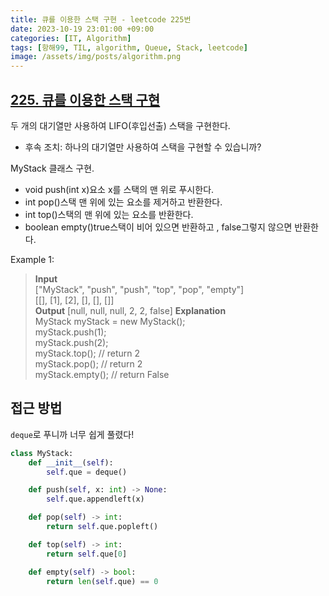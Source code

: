 ```yaml
---
title: 큐를 이용한 스택 구현 - leetcode 225번
date: 2023-10-19 23:01:00 +09:00
categories: [IT, Algorithm]
tags: [항해99, TIL, algorithm, Queue, Stack, leetcode]
image: /assets/img/posts/algorithm.png
---
```


## [225. 큐를 이용한 스택 구현](https://leetcode.com/problems/implement-stack-using-queues/description/)

두 개의 대기열만 사용하여 LIFO(후입선출) 스택을 구현한다. 
+ 후속 조치: 하나의 대기열만 사용하여 스택을 구현할 수 있습니까?

MyStack 클래스 구현.
+ void push(int x)요소 x를 스택의 맨 위로 푸시한다.
+ int pop()스택 맨 위에 있는 요소를 제거하고 반환한다.
+ int top()스택의 맨 위에 있는 요소를 반환한다.
+ boolean empty()true스택이 비어 있으면 반환하고 , false그렇지 않으면 반환한다.


Example 1:
> **Input**     
["MyStack", "push", "push", "top", "pop", "empty"]     
[[], [1], [2], [], [], []]      
> **Output**
[null, null, null, 2, 2, false]
> **Explanation**     
MyStack myStack = new MyStack();     
myStack.push(1);     
myStack.push(2);     
myStack.top(); // return 2     
myStack.pop(); // return 2     
myStack.empty(); // return False     

## 접근 방법
`deque`로 푸니까 너무 쉽게 풀렸다!

```python
class MyStack:
    def __init__(self):
        self.que = deque()

    def push(self, x: int) -> None:
        self.que.appendleft(x)

    def pop(self) -> int:
        return self.que.popleft()

    def top(self) -> int:
        return self.que[0]

    def empty(self) -> bool:
        return len(self.que) == 0
```